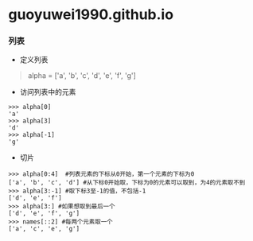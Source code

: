 # guoyuwei1990.github.io
### 列表
- 定义列表
> alpha = ['a', 'b', 'c', 'd', 'e', 'f', 'g']
- 访问列表中的元素
```
>>> alpha[0]
'a'
>>> alpha[3]
'd'
>>> alpha[-1]
'g'
```
- 切片
```
>>> alpha[0:4]  #列表元素的下标从0开始，第一个元素的下标为0
['a', 'b', 'c', 'd'] #从下标0开始取，下标为0的元素可以取到，为4的元素取不到
>>> alpha[3:-1] #取下标3至-1的值，不包括-1
['d', 'e', 'f']
>>> alpha[3:] #如果想取到最后一个
['d', 'e', 'f', 'g']
>>> names[::2] #每两个元素取一个
['a', 'c', 'e', 'g'] 
```
